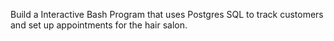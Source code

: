 Build a Interactive Bash Program that uses Postgres SQL to track customers and set up appointments for the hair salon.